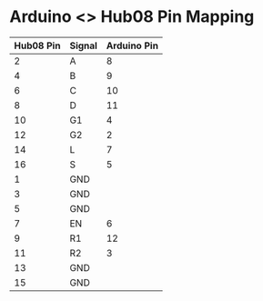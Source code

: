 Arduino <> Hub08 Pin Mapping
============================

Hub08 Pin | Signal | Arduino Pin
----------|--------|------------
2         | A      | 8
4         | B      | 9
6         | C      | 10
8         | D      | 11
10        | G1     | 4
12        | G2     | 2
14        | L      | 7
16        | S      | 5
1         | GND    |
3         | GND    |
5         | GND    |
7         | EN     | 6
9         | R1     | 12
11        | R2     | 3
13        | GND    |
15        | GND    |
